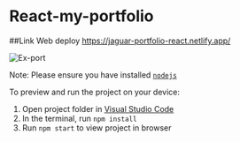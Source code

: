 
  # React-my-portfolio
  ##Link Web deploy
  https://jaguar-portfolio-react.netlify.app/
  
![Ex-port](https://github.com/ChayanrothJA/React-my-portfolio/assets/110073989/fce89272-9830-4331-a39c-415f2dd7b107)

  Note: Please ensure you have installed <code><a href="https://nodejs.org/en/download/">nodejs</a></code>

  To preview and run the project on your device:
  1) Open project folder in <a href="https://code.visualstudio.com/download">Visual Studio Code</a>
  2) In the terminal, run `npm install`
  3) Run `npm start` to view project in browser
  
